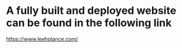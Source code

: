 # A fully built and deployed website can be found in the following link

https://www.leehplance.com/
